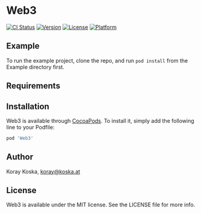 # Web3

[![CI Status](http://img.shields.io/travis/Boilertalk/Web3.svg?style=flat)](https://travis-ci.org/Boilertalk/Web3)
[![Version](https://img.shields.io/cocoapods/v/Web3.svg?style=flat)](http://cocoapods.org/pods/Web3)
[![License](https://img.shields.io/cocoapods/l/Web3.svg?style=flat)](http://cocoapods.org/pods/Web3)
[![Platform](https://img.shields.io/cocoapods/p/Web3.svg?style=flat)](http://cocoapods.org/pods/Web3)

## Example

To run the example project, clone the repo, and run `pod install` from the Example directory first.

## Requirements

## Installation

Web3 is available through [CocoaPods](http://cocoapods.org). To install
it, simply add the following line to your Podfile:

```ruby
pod 'Web3'
```

## Author

Koray Koska, koray@koska.at

## License

Web3 is available under the MIT license. See the LICENSE file for more info.
